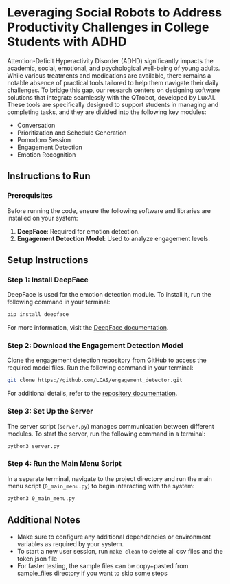 # Leveraging Social Robots to Address Productivity Challenges in College Students with ADHD
Attention-Deficit Hyperactivity Disorder (ADHD) significantly impacts the academic, social, emotional, and psychological well-being of young adults. While various treatments and medications are available, there remains a notable absence of practical tools tailored to help them navigate their daily challenges. To bridge this gap, our research centers on designing software solutions that integrate seamlessly with the QTrobot, developed by LuxAI. These tools are specifically designed to support students in managing and completing tasks, and they are divided into the following key modules:
- Conversation
- Prioritization and Schedule Generation
- Pomodoro Session
- Engagement Detection 
- Emotion Recognition

## Instructions to Run

### Prerequisites

Before running the code, ensure the following software and libraries are installed on your system:

1. **DeepFace**: Required for emotion detection.
2. **Engagement Detection Model**: Used to analyze engagement levels.

## Setup Instructions

### Step 1: Install DeepFace

DeepFace is used for the emotion detection module. To install it, run the following command in your terminal:

```bash
pip install deepface
```

For more information, visit the [DeepFace documentation](https://pypi.org/project/deepface/).

### Step 2: Download the Engagement Detection Model

Clone the engagement detection repository from GitHub to access the required model files. Run the following command in your terminal:

```bash
git clone https://github.com/LCAS/engagement_detector.git
```

For additional details, refer to the [repository documentation](https://github.com/LCAS/engagement_detector?tab=readme-ov-file).

### Step 3: Set Up the Server

The server script (`server.py`) manages communication between different modules. To start the server, run the following command in a terminal:

```bash
python3 server.py
```

### Step 4: Run the Main Menu Script

In a separate terminal, navigate to the project directory and run the main menu script (`0_main_menu.py`) to begin interacting with the system:

```bash
python3 0_main_menu.py
```

## Additional Notes

- Make sure to configure any additional dependencies or environment variables as required by your system.
- To start a new user session, run ```make clean``` to delete all csv files and the token.json file
- For faster testing, the sample files can be copy+pasted from sample_files directory if you want to skip some steps
